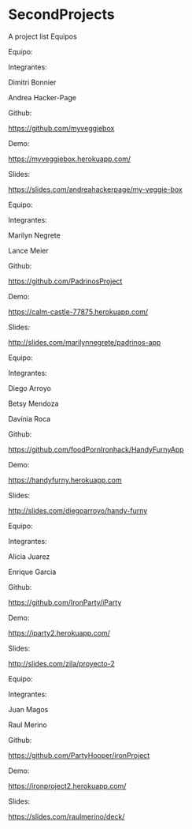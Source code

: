 # SecondProjects
A project list
Equipos

Equipo:

  Integrantes:

Dimitri Bonnier

Andrea Hacker-Page

Github:

https://github.com/myveggiebox

Demo:

https://myveggiebox.herokuapp.com/

Slides:

https://slides.com/andreahackerpage/my-veggie-box
    
Equipo:

Integrantes:

Marilyn Negrete

Lance Meier

Github:

https://github.com/PadrinosProject

Demo:

https://calm-castle-77875.herokuapp.com/

Slides:

http://slides.com/marilynnegrete/padrinos-app
    
Equipo:

Integrantes:

Diego Arroyo

Betsy Mendoza

Davinia Roca

Github:

https://github.com/foodPornIronhack/HandyFurnyApp

Demo:

https://handyfurny.herokuapp.com

Slides:

http://slides.com/diegoarroyo/handy-furny


Equipo: 

Integrantes:

Alicia Juarez

Enrique Garcia

Github:

https://github.com/IronParty/iParty

Demo:

https://iparty2.herokuapp.com/

Slides:

http://slides.com/zila/proyecto-2


Equipo: 

Integrantes:

Juan Magos

Raul Merino

Github:

https://github.com/PartyHooper/ironProject

Demo:

https://ironproject2.herokuapp.com/

Slides:

https://slides.com/raulmerino/deck/


